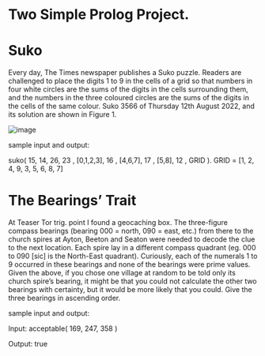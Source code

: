 # Two Simple Prolog Project.

# Suko

Every day, The Times newspaper publishes a Suko puzzle. Readers are challenged to place the digits 1 to 9 in the cells of a grid so that numbers in four white circles are the sums of the digits in the cells surrounding them, and the numbers in the three coloured circles are the sums of the digits in the cells of the same colour. Suko 3566 of Thursday 12th August 2022, and its solution are shown in Figure 1.

![image](https://user-images.githubusercontent.com/121934188/211827882-65872c56-ef89-4ec5-b5fc-3bd268839a40.png)

sample input and output:

suko( 15, 14, 26, 23
, [0,1,2,3], 16
, [4,6,7], 17
, [5,8], 12
, GRID ).
GRID = [1, 2, 4, 9, 3, 5, 6, 8, 7]

# The Bearings’ Trait

At Teaser Tor trig. point I found a geocaching box. The three-figure compass bearings (bearing 000 = north, 090 = east, etc.) from there to the church spires at Ayton, Beeton and Seaton were needed to decode the clue to the next location.
Each spire lay in a different compass quadrant (eg. 000 to 090 [sic] is the North-East quadrant). Curiously, each of the numerals 1 to 9 occurred in these bearings and none of the bearings were prime values.
Given the above, if you chose one village at random to be told only its church spire’s bearing, it might be that you could not calculate the other two bearings with certainty, but it would be more likely that you could. Give the three bearings in ascending order.

sample input and output:

Input:
acceptable( 169, 247, 358 )

Output:
true
